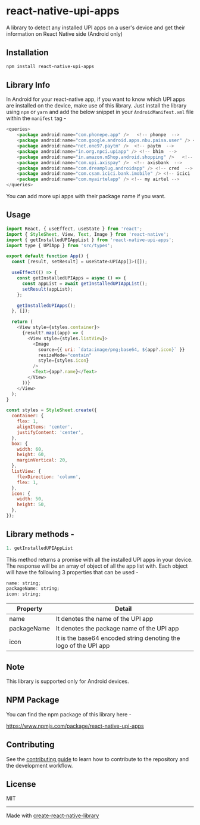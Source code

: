 # react-native-upi-apps

A library to detect any installed UPI apps on a user's device and get their information on React Native side (Android only)

## Installation

```sh
npm install react-native-upi-apps
```

## Library Info
In Android for your react-native app, if you want to know which UPI apps are installed on the device, make use of this library. Just install  the library using `npm` or `yarn` and add the below snippet in your `AndroidManifest.xml` file within the `manifest` tag -

```js
<queries>
    <package android:name="com.phonepe.app" />   <!-- phonpe  -->
    <package android:name="com.google.android.apps.nbu.paisa.user" /> <!-- gpay  -->
    <package android:name="net.one97.paytm" />  <!-- paytm  -->
    <package android:name="in.org.npci.upiapp" /> <!-- bhim  -->
    <package android:name="in.amazon.mShop.android.shopping" />   <!-- amazonpay  -->
    <package android:name="com.upi.axispay" />  <!-- axisbank  -->
    <package android:name="com.dreamplug.androidapp" /> <!-- cred  -->
    <package android:name="com.csam.icici.bank.imobile" /> <!-- icici  -->
    <package android:name="com.myairtelapp" /> <!-- my airtel -->
</queries>
```
You can add more upi apps with their package name if you want.

## Usage

```js
import React, { useEffect, useState } from 'react';
import { StyleSheet, View, Text, Image } from 'react-native';
import { getInstalledUPIAppList } from 'react-native-upi-apps';
import type { UPIApp } from 'src/types';

export default function App() {
  const [result, setResult] = useState<UPIApp[]>([]);

  useEffect(() => {
    const getInstalledUPIApps = async () => {
      const appList = await getInstalledUPIAppList();
      setResult(appList);
    };

    getInstalledUPIApps();
  }, []);

  return (
    <View style={styles.container}>
      {result?.map((app) => (
        <View style={styles.listView}>
          <Image
            source={{ uri: `data:image/png;base64, ${app?.icon}` }}
            resizeMode="contain"
            style={styles.icon}
          />
          <Text>{app?.name}</Text>
        </View>
      ))}
    </View>
  );
}

const styles = StyleSheet.create({
  container: {
    flex: 1,
    alignItems: 'center',
    justifyContent: 'center',
  },
  box: {
    width: 60,
    height: 60,
    marginVertical: 20,
  },
  listView: {
    flexDirection: 'column',
    flex: 1,
  },
  icon: {
    width: 50,
    height: 50,
  },
});

```

## Library methods - 

```js
1. getInstalledUPIAppList
```

This method returns a promise with all the installed UPI apps in your device. The response will be an array of object of all the app list with. Each object will have the following 3 properties that can be used - 

```js
name: string;
packageName: string;
icon: string;
```

| Property | Detail |
| --------------- | --------------- |
| name | It denotes the name of the UPI app | 
| packageName | It denotes the package name of the UPI app | 
| icon | It is the base64 encoded string denoting the logo of the UPI app | 

## Note
This library is supported only for Android devices.

## NPM Package
You can find the npm package of this library here - 

https://www.npmjs.com/package/react-native-upi-apps

## Contributing

See the [contributing guide](CONTRIBUTING.md) to learn how to contribute to the repository and the development workflow.

## License

MIT

---

Made with [create-react-native-library](https://github.com/callstack/react-native-builder-bob)
